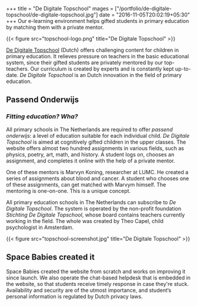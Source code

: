 +++
title = "De Digitale Topschool"
mages = ["/portfolio/de-digitale-topschool/de-digitale-topschool.jpg"]
date = "2016-11-05T20:02:19+05:30"
+++
Our e-learning environment helps gifted students in primary education by matching them with a private mentor.
<!--more-->

{{< figure src="topschool-logo.png" title="De Digitale Topschool" >}}

[De Digitale Topschool](https://www.dedigitaletopschool.nl) (Dutch) offers challenging content for children in primary education. It relieves pressure on teachers in the basic educational system, since their gifted students are privately mentored by our top-teachers. Our curriculum is created by experts and is constantly kept up-to-date. _De Digitale Topschool_ is an Dutch innovation in the field of primary education.

## Passend Onderwijs
### _Fitting education? Wha?_


All primary schools in The Netherlands are required to offer _passend onderwijs_: a level of education suitable for each individual child. _De Digitale Topschool_ is aimed at cognitively gifted children in the upper classes. The website offers almost two hundred assignments in various fields, such as physics, poetry, art, math, and history. A student logs on, chooses an assignment, and completes it online with the help of a private mentor.

One of these mentors is Marvyn Koning, researcher at LUMC. He created a series of assignments about blood and cancer. A student who chooses one of these assignments, can get matched with Marvym himself. The mentoring is one-on-one. This is a unique concept.

All primary education schools in The Netherlands can subscribe to _De Digitale Topschool_. The system is operated by the non-profit foundation _Stichting De Digitale Topschool_, whose board contains teachers currently working in the field. The whole was created by Theo Capel, child psychologist in Amsterdam.

{{< figure src="topschool-screenshot.jpg" title="De Digitale Topschool" >}}

## Space Babies created it
Space Babies created the website from scratch and works on improving it since launch. We also operate the chat-based helpdesk that is embedded in the website, so that students receive timely response in case they're stuck. Availability and security are of the utmost importance, and student‘s personal information is regulated by Dutch privacy laws.
